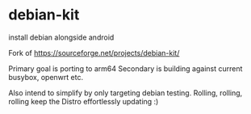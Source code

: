 # debian-kit
install debian alongside android

Fork of https://sourceforge.net/projects/debian-kit/

Primary goal is porting to arm64
Secondary is building against current busybox, openwrt etc.

Also intend to simplify by only targeting debian testing.
Rolling, rolling, rolling keep the Distro effortlessly updating :)
